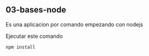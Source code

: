 


## 03-bases-node

Es una aplicacion por comando empezando con nodejs


Ejecutar este comando

``` NodeJS
npm install
```
